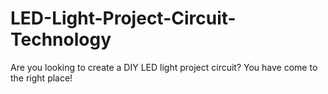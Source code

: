 # LED-Light-Project-Circuit-Technology
Are you looking to create a DIY LED light project circuit? You have come to the right place! 
